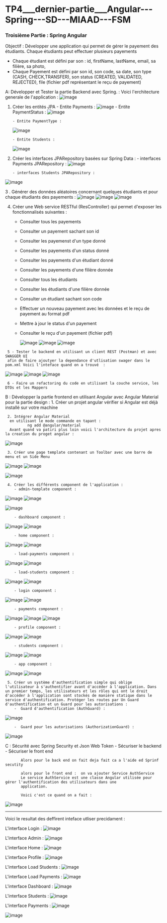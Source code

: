 # TP4___dernier-partie___Angular---Spring---SD---MIAAD---FSM

### Troisième Partie : Spring Angular

Objectif : 
Développer une application qui permet de gérer le payement des étudiants. Chaque étudiants peut effectuer plusieurs payements
- Chaque étudiant est défini par son : id, firstName, lastName, email, sa filière, sa photo,
- Chaque Payement est défini par son id, son code, sa date, son type (CASH, CHECK,TRANSFER), son status (CREATED, VALIDATED, REJECTED), file (fichier pdf représentant le reçu de payement)

A: Développer et Tester la partie Backend avec Spring. :
  Voici l'erchitecture generale de l'application : 
  ![image](https://github.com/ayoubbenlahcen/TP4___dernier-partie___Angular---Spring---SD---MIAAD---FSM/assets/152870306/a9ad2159-f2e3-49c8-9bc9-b676e6d76b25)

   1. Créer les entités JPA
          - Entite Payments : 
          ![image](https://github.com/ayoubbenlahcen/TP4___dernier-partie___Angular---Spring---SD---MIAAD---FSM/assets/152870306/a084e8b7-909d-47a0-a4dd-912e0347313d)
          - Entite PaymentStatus :
      ![image](https://github.com/ayoubbenlahcen/TP4___dernier-partie___Angular---Spring---SD---MIAAD---FSM/assets/152870306/8106eb83-8684-480c-a3d4-b66919c58ecf)
 
          - Entite PaymentType :
      ![image](https://github.com/ayoubbenlahcen/TP4___dernier-partie___Angular---Spring---SD---MIAAD---FSM/assets/152870306/3cf23e7f-75dc-466f-a8b3-74bc9628103e)

          - Entite Students :
      ![image](https://github.com/ayoubbenlahcen/TP4___dernier-partie___Angular---Spring---SD---MIAAD---FSM/assets/152870306/3cb454a0-4838-4045-b14a-82fa2803522a)
  
   2. Créer les interfaces JPARepository basées sur Spring Data :
          - interfaces Payments JPARepository  :
      ![image](https://github.com/ayoubbenlahcen/TP4___dernier-partie___Angular---Spring---SD---MIAAD---FSM/assets/152870306/1ac19d7a-8619-43cd-9a58-141bb958bfff)
      
          - interfaces Students JPARepository :
![image](https://github.com/ayoubbenlahcen/TP4___dernier-partie___Angular---Spring---SD---MIAAD---FSM/assets/152870306/59ee33fd-85a8-4d29-b4ab-3bd8d2b828a9)

   3 . Générer des données aléatoires concernant quelques étudiants et pour chaque étudiants des payements : 
   ![image](https://github.com/ayoubbenlahcen/TP4___dernier-partie___Angular---Spring---SD---MIAAD---FSM/assets/152870306/9df9ca36-0efa-4f77-b8a6-362ee68c46cb)
   ![image](https://github.com/ayoubbenlahcen/TP4___dernier-partie___Angular---Spring---SD---MIAAD---FSM/assets/152870306/ec3f755f-34ef-4f2f-aefc-db282815a7d1)
   ![image](https://github.com/ayoubbenlahcen/TP4___dernier-partie___Angular---Spring---SD---MIAAD---FSM/assets/152870306/804dd7c0-52a6-491c-83b5-82e433f585ee)

   4. Créer une Web service RESTful (ResController) qui permet d'exposer les fonctionnalisés suivantes :
        - Consulter tous les payements
        - Consulter un payement sachant son id
        - Consulter les payemenst d'un type donné
        - Consulter les payements d'un status donné
        - Consulter les payements d'un étudiant donné
        - Consulter les payements d'une filière donnée
        - Consulter tous les étudiants
        - Consulter les étudiants d'une filière donnée
        - Consulter un étudiant sachant son code
        - Effectuer un nouveau payement avec les données et le reçu de payement au format pdf
        - Mettre à jour le status d'un payement
        - Consulter le reçu d'un payement  (fichier pdf)

          ![image](https://github.com/ayoubbenlahcen/TP4___dernier-partie___Angular---Spring---SD---MIAAD---FSM/assets/152870306/09435de1-000a-4836-8d82-c6101db68241)
          ![image](https://github.com/ayoubbenlahcen/TP4___dernier-partie___Angular---Spring---SD---MIAAD---FSM/assets/152870306/eeda736c-9a9d-4bed-9d48-563f145e4f8a)
          ![image](https://github.com/ayoubbenlahcen/TP4___dernier-partie___Angular---Spring---SD---MIAAD---FSM/assets/152870306/5cd06198-fc4b-4294-8d68-06ea9dd5beb9)


     5 - Tester le backend en utilisant un client REST (Postman) et avec SWAGGER UI
     afin de faire ajoutyer la dependance d'utlisation swager dans le pom.xml Voici l'inteface quand on a trouvé  : 
![image](https://github.com/ayoubbenlahcen/TP4___dernier-partie___Angular---Spring---SD---MIAAD---FSM/assets/152870306/9540224c-f761-411f-9a0e-d2a18b94626a)
![image](https://github.com/ayoubbenlahcen/TP4___dernier-partie___Angular---Spring---SD---MIAAD---FSM/assets/152870306/7a9a2bf2-56b1-414f-bc16-f9c36097c4eb)
![image](https://github.com/ayoubbenlahcen/TP4___dernier-partie___Angular---Spring---SD---MIAAD---FSM/assets/152870306/f37d8e9c-b9b5-4eee-bf50-1b5e8da228df)

     6 - Faire un refactoring du code en utilisant la couche service, les DTOs et les Mappers
B : Développer la partie frontend en utilisant Angular avec Angular Material pour la partie design : 
     1. Créer un projet angular
          vérifier si Angular est déjà installé sur votre machine
          
     2. Intégrer Angular Material
      en utilisant le mode commande en tapant : 
              ng add @angular/material
      Avant quand va patiri plus loin voici l'architecture du projet apres la creation du proget angular : 
  ![image](https://github.com/ayoubbenlahcen/TP4___dernier-partie___Angular---Spring---SD---MIAAD---FSM/assets/152870306/32b7bf51-efcf-4e12-9066-71433f775a03)

     3. Créer une page template contenant un Toolbar avec une barre de menu et un Side Menu
  ![image](https://github.com/ayoubbenlahcen/TP4___dernier-partie___Angular---Spring---SD---MIAAD---FSM/assets/152870306/6a6fef9f-e2b5-4741-afa0-b674ba21041b)
![image](https://github.com/ayoubbenlahcen/TP4___dernier-partie___Angular---Spring---SD---MIAAD---FSM/assets/152870306/0a9dd6d6-8d13-4446-994c-796b1baf86b3)

![image](https://github.com/ayoubbenlahcen/TP4___dernier-partie___Angular---Spring---SD---MIAAD---FSM/assets/152870306/314913e2-3814-4d1b-b277-73508bf70e5a)

     4. Créer les différents component de l'application : 
        - admin-template component :
  ![image](https://github.com/ayoubbenlahcen/TP4___dernier-partie___Angular---Spring---SD---MIAAD---FSM/assets/152870306/55a71562-b8d5-4973-9331-f5a6f32c2fec)
![image](https://github.com/ayoubbenlahcen/TP4___dernier-partie___Angular---Spring---SD---MIAAD---FSM/assets/152870306/66e7b0de-bd16-46f0-afa7-29d6ed5570be)

![image](https://github.com/ayoubbenlahcen/TP4___dernier-partie___Angular---Spring---SD---MIAAD---FSM/assets/152870306/1183999a-9d36-4d87-a078-fe3e9b409909)

        - dashboard component :
  ![image](https://github.com/ayoubbenlahcen/TP4___dernier-partie___Angular---Spring---SD---MIAAD---FSM/assets/152870306/6dde98ff-9487-434b-ad66-b85a9cdc9f92)
![image](https://github.com/ayoubbenlahcen/TP4___dernier-partie___Angular---Spring---SD---MIAAD---FSM/assets/152870306/f43a3201-72a2-4bc6-8cf7-8f53e8da2517)

        - home component :
  ![image](https://github.com/ayoubbenlahcen/TP4___dernier-partie___Angular---Spring---SD---MIAAD---FSM/assets/152870306/09970a95-4658-4bc5-b11c-ccebc7d70faa)
![image](https://github.com/ayoubbenlahcen/TP4___dernier-partie___Angular---Spring---SD---MIAAD---FSM/assets/152870306/24d1e523-6600-4620-b6e6-7d06a6dd3b07)

        - load-payments component :
![image](https://github.com/ayoubbenlahcen/TP4___dernier-partie___Angular---Spring---SD---MIAAD---FSM/assets/152870306/9f1f1fb7-5ab6-4a10-a528-3013912b5554)
![image](https://github.com/ayoubbenlahcen/TP4___dernier-partie___Angular---Spring---SD---MIAAD---FSM/assets/152870306/0aaa559c-3594-406a-9fd9-5e460d2562c7)

        - load-students component :
![image](https://github.com/ayoubbenlahcen/TP4___dernier-partie___Angular---Spring---SD---MIAAD---FSM/assets/152870306/7de6719b-60fc-4477-ab92-9c86eb85ddd7)
![image](https://github.com/ayoubbenlahcen/TP4___dernier-partie___Angular---Spring---SD---MIAAD---FSM/assets/152870306/49255983-e0b5-41cc-bc1d-1e8923483ae0)

        - login component :
![image](https://github.com/ayoubbenlahcen/TP4___dernier-partie___Angular---Spring---SD---MIAAD---FSM/assets/152870306/7f8fb15b-a4db-4de5-bb5f-948c1cfc0af5)
![image](https://github.com/ayoubbenlahcen/TP4___dernier-partie___Angular---Spring---SD---MIAAD---FSM/assets/152870306/e3d7532f-5c44-4b23-adab-a21cd1564d17)


        - payments component :
![image](https://github.com/ayoubbenlahcen/TP4___dernier-partie___Angular---Spring---SD---MIAAD---FSM/assets/152870306/8c1d9287-f7f0-470c-84ec-2987f685d4de)
![image](https://github.com/ayoubbenlahcen/TP4___dernier-partie___Angular---Spring---SD---MIAAD---FSM/assets/152870306/80a0e79c-92ff-4a7c-87aa-e3834001135f)
![image](https://github.com/ayoubbenlahcen/TP4___dernier-partie___Angular---Spring---SD---MIAAD---FSM/assets/152870306/75c14b69-aade-4237-bfed-18f96e15bf8c)

        - profile component :
![image](https://github.com/ayoubbenlahcen/TP4___dernier-partie___Angular---Spring---SD---MIAAD---FSM/assets/152870306/a4fa9b2c-d79f-4866-aa47-e827d69f5ae1)
![image](https://github.com/ayoubbenlahcen/TP4___dernier-partie___Angular---Spring---SD---MIAAD---FSM/assets/152870306/812631f7-5ff0-4819-b318-9644356b5b58)

        - students component :
![image](https://github.com/ayoubbenlahcen/TP4___dernier-partie___Angular---Spring---SD---MIAAD---FSM/assets/152870306/dc53d042-da23-4a7a-8468-9765c24bdae1)
![image](https://github.com/ayoubbenlahcen/TP4___dernier-partie___Angular---Spring---SD---MIAAD---FSM/assets/152870306/3784da9a-e84d-44b9-8980-037f7f2fa91a)

        - app component :
![image](https://github.com/ayoubbenlahcen/TP4___dernier-partie___Angular---Spring---SD---MIAAD---FSM/assets/152870306/e97e5f5f-e3e8-4e9c-b6fb-eaf7cbcd4c52)
![image](https://github.com/ayoubbenlahcen/TP4___dernier-partie___Angular---Spring---SD---MIAAD---FSM/assets/152870306/401a6370-5889-43ab-8eb1-2016efe4537c)

     5. Créer un système d'authentification simple qui oblige l'utilisateur à s'authentifier avant d'accéder à l'application. Dans un premier temps, les utilisateurs et les rôles qui ont le droit d'accéder à l'application sont stockés de manière statique dans le service d'authentification. Protéger les routes par Un Guard d'authentification et un Guard pour les autorisations :
        -  Guard d'authentification (AuthGuard) :
![image](https://github.com/ayoubbenlahcen/TP4___dernier-partie___Angular---Spring---SD---MIAAD---FSM/assets/152870306/873cc7df-9070-4367-a0aa-b1538027689b)

        -  Guard pour les autorisations (AuthorizationGuard) :
![image](https://github.com/ayoubbenlahcen/TP4___dernier-partie___Angular---Spring---SD---MIAAD---FSM/assets/152870306/a1a13a11-92a0-4bc2-9f69-46d7ea1fb736)

  C : Sécurité avec Spring Security et Json Web Token
           - Sécuriser le backend
           - Sécuriser le front end

           Alors pour le back end on fait deja fait ca a l'aide ed Sprinf secutity 

           alors pour le front end :  on va ajouter Service AuthService
           Le service AuthService est une classe Angular utilisée pour gérer l'authentification des utilisateurs dans une
           application.

           Voici c'est ce quand on a fait : 
![image](https://github.com/ayoubbenlahcen/TP4___dernier-partie___Angular---Spring---SD---MIAAD---FSM/assets/152870306/ab9b90b6-88f0-4b80-9a77-dd59fc8440f5)

********************************************************************************************************************************
Voici le resultat des deffirent inteface utliser precidament : 

L'interface Login : 
![image](https://github.com/ayoubbenlahcen/TP4___dernier-partie___Angular---Spring---SD---MIAAD---FSM/assets/152870306/a81d571e-39e4-46ba-8c97-b719a8877e01)

L'interface Admin : 
![image](https://github.com/ayoubbenlahcen/TP4___dernier-partie___Angular---Spring---SD---MIAAD---FSM/assets/152870306/6b023d88-25dd-461c-bb3c-4cb498ffe2c9)

L'interface Home : 
![image](https://github.com/ayoubbenlahcen/TP4___dernier-partie___Angular---Spring---SD---MIAAD---FSM/assets/152870306/a4135467-eaf4-43bd-aaad-3a24aacc086d)

L'interface Profile : 
![image](https://github.com/ayoubbenlahcen/TP4___dernier-partie___Angular---Spring---SD---MIAAD---FSM/assets/152870306/888c45f0-8126-4477-ae35-bc4f0d57bc76)


L'interface Load Students : 
![image](https://github.com/ayoubbenlahcen/TP4___dernier-partie___Angular---Spring---SD---MIAAD---FSM/assets/152870306/513b2445-473a-48eb-8173-64c5140b7998)

L'interface Load Payments : 
![image](https://github.com/ayoubbenlahcen/TP4___dernier-partie___Angular---Spring---SD---MIAAD---FSM/assets/152870306/2503bb35-1125-4bb9-a32e-8fc9955a6f36)

L'interface Dashboard : 
![image](https://github.com/ayoubbenlahcen/TP4___dernier-partie___Angular---Spring---SD---MIAAD---FSM/assets/152870306/db243691-6094-4612-baa0-a640344739da)

L'interface Students : 
![image](https://github.com/ayoubbenlahcen/TP4___dernier-partie___Angular---Spring---SD---MIAAD---FSM/assets/152870306/3a44aa12-e4c0-4c47-9b33-0ba78658fcad)

L'interface Payments : 
![image](https://github.com/ayoubbenlahcen/TP4___dernier-partie___Angular---Spring---SD---MIAAD---FSM/assets/152870306/8d9c6fb5-d95e-42d7-8668-f39b738bc193)




![image](https://github.com/ayoubbenlahcen/TP4___dernier-partie___Angular---Spring---SD---MIAAD---FSM/assets/152870306/49b1b75b-a988-45a6-9225-660e9b777cf8)
